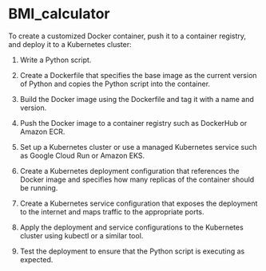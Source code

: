 # BMI_calculator
To create a customized Docker container, push it to a container registry, and deploy it to a Kubernetes cluster:


1. Write a Python script.

2. Create a Dockerfile that specifies the base image as the current version of Python and copies the Python script into the container.

3. Build the Docker image using the Dockerfile and tag it with a name and version.

4. Push the Docker image to a container registry such as DockerHub or Amazon ECR.

5. Set up a Kubernetes cluster or use a managed Kubernetes service such as Google Cloud Run or Amazon EKS.

6. Create a Kubernetes deployment configuration that references the Docker image and specifies how many replicas of the container should be running.

7. Create a Kubernetes service configuration that exposes the deployment to the internet and maps traffic to the appropriate ports.

8. Apply the deployment and service configurations to the Kubernetes cluster using kubectl or a similar tool.

9. Test the deployment to ensure that the Python script is executing as expected.
